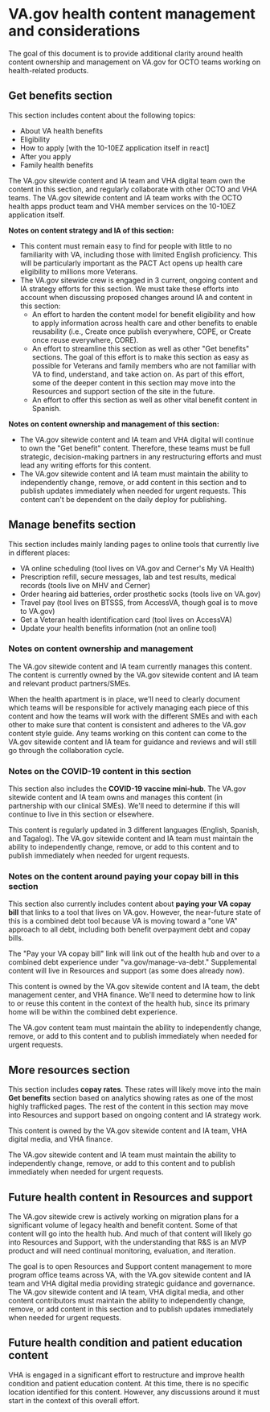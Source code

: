 # VA.gov health content management and considerations

The goal of this document is to provide additional clarity around health content ownership and management on VA.gov for OCTO teams working on health-related products.

## Get benefits section

This section includes content about the following topics:
- About VA health benefits
- Eligibility
- How to apply [with the 10-10EZ application itself in react]
- After you apply
- Family health benefits

The VA.gov sitewide content and IA team and VHA digital team own the content in this section, and regularly collaborate with other OCTO and VHA teams. The VA.gov sitewide content and IA team works with the OCTO health apps product team and VHA member services on the 10-10EZ application itself.

**Notes on content strategy and IA of this section:**
-  This content must remain easy to find for people with little to no familiarity with VA, including those with limited English proficiency. This will be particularly important as the PACT Act opens up health care eligibility to millions more Veterans.
- The VA.gov sitewide crew is engaged in 3 current, ongoing content and IA strategy efforts for this section. We must take these efforts into account when discussing proposed changes around IA and content in this section:
  - An effort to harden the content model for benefit eligibility and how to apply information across health care and other benefits to enable reusability (i.e., Create once publish everywhere, COPE, or Create once reuse everywhere, CORE).
  - An effort to streamline this section as well as other "Get benefits" sections. The goal of this effort is to make this section as easy as possible for Veterans and family members who are not familiar with VA to find, understand, and take action on. As part of this effort, some of the deeper content in this section may move into the Resources and support section of the site in the future.
  - An effort to offer this section as well as other vital benefit content in Spanish. 

**Notes on content ownership and management of this section:**
- The VA.gov sitewide content and IA team and VHA digital will continue to own the "Get benefit" content. Therefore, these teams must be full strategic, decision-making partners in any restructuring efforts and must lead any writing efforts for this content.
- The VA.gov sitewide content and IA team must maintain the ability to independently change, remove, or add content in this section and to publish updates immediately when needed for urgent requests. This content can't be dependent on the daily deploy for publishing.

## Manage benefits section

This section includes mainly landing pages to online tools that currently live in different places:

- VA online scheduling (tool lives on VA.gov and Cerner's My VA Health)
- Prescription refill, secure messages, lab and test results, medical records (tools live on MHV and Cerner)
- Order hearing aid batteries, order prosthetic socks (tools live on VA.gov)
- Travel pay (tool lives on BTSSS, from AccessVA, though goal is to move to VA.gov)
- Get a Veteran health identification card (tool lives on AccessVA)
- Update your health benefits information (not an online tool)

### Notes on content ownership and management

The VA.gov sitewide content and IA team currently manages this content. The content is currently owned by the VA.gov sitewide content and IA team and relevant product partners/SMEs.

When the health apartment is in place, we'll need to clearly document which teams will be responsible for actively managing each piece of this content and how the teams will work with the different SMEs and with each other to make sure that content is consistent and adheres to the VA.gov content style guide. Any teams working on this content can come to the VA.gov sitewide content and IA team for guidance and reviews and will still go through the collaboration cycle.

### Notes on the COVID-19 content in this section

This section also includes the **COVID-19 vaccine mini-hub**. The VA.gov sitewide content and IA team owns and manages this content (in partnership with our clinical SMEs). We'll need to determine if this will continue to live in this section or elsewhere.

This content is regularly updated in 3 different languages (English, Spanish, and Tagalog). The VA.gov sitewide content and IA team must maintain the ability to independently change, remove, or add to this content and to publish immediately when needed for urgent requests.

### Notes on the content around paying your copay bill in this section

This section also currently includes content about **paying your VA copay bill** that links to a tool that lives on VA.gov. However, the near-future state of this is a combined debt tool because VA is moving toward a "one VA" approach to all debt, including both benefit overpayment debt and copay bills. 

The "Pay your VA copay bill" link will link out of the health hub and over to a combined debt experience under "va.gov/manage-va-debt." Supplemental content will live in Resources and support (as some does already now).

This content is owned by the VA.gov sitewide content and IA team, the debt management center, and VHA finance. We'll need to determine how to link to or reuse this content in the context of the health hub, since its primary home will be within the combined debt experience.

The VA.gov content team must maintain the ability to independently change, remove, or add to this content and to publish immediately when needed for urgent requests.

## More resources section
 
This section includes **copay rates**. These rates will likely move into the main **Get benefits** section based on analytics showing rates as one of the most highly trafficked pages. The rest of the content in this section may move into Resources and support based on ongoing content and IA strategy work.

This content is owned by the VA.gov sitewide content and IA team, VHA digital media, and VHA finance.

The VA.gov sitewide content and IA team must maintain the ability to independently change, remove, or add to this content and to publish immediately when needed for urgent requests.
 
## Future health content in Resources and support
 
The VA.gov sitewide crew is actively working on migration plans for a significant volume of legacy health and benefit content. Some of that content will go into the health hub. And much of that content will likely go into Resources and Support, with the understanding that R&S is an MVP product and will need continual monitoring, evaluation, and iteration.
 
The goal is to open Resources and Support content management to more program office teams across VA, with the VA.gov sitewide content and IA team and VHA digital media providing strategic guidance and governance. The VA.gov sitewide content and IA team, VHA digital media, and other content contributors must maintain the ability to independently change, remove, or add content in this section and to publish updates immediately when needed for urgent requests. 
 
## Future health condition and patient education content
 
VHA is engaged in a significant effort to restructure and improve health condition and patient education content. At this time, there is no specific location identified for this content. However, any discussions around it must start in the context of this overall effort.
